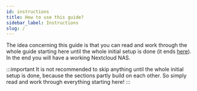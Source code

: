 ```yaml
---
id: instructions
title: How to use this guide?
sidebar_label: Instructions
slug: /
---
```


The idea concerning this guide is that you can read and work through the whole guide starting here until the whole initial setup is done (it ends [here](./congratulations)). In the end you will have a working Nextcloud NAS. 

:::important
It is not recommended to skip anything until the whole initial setup is done, because the sections partly build on each other. So simply read and work through everything starting here!
:::